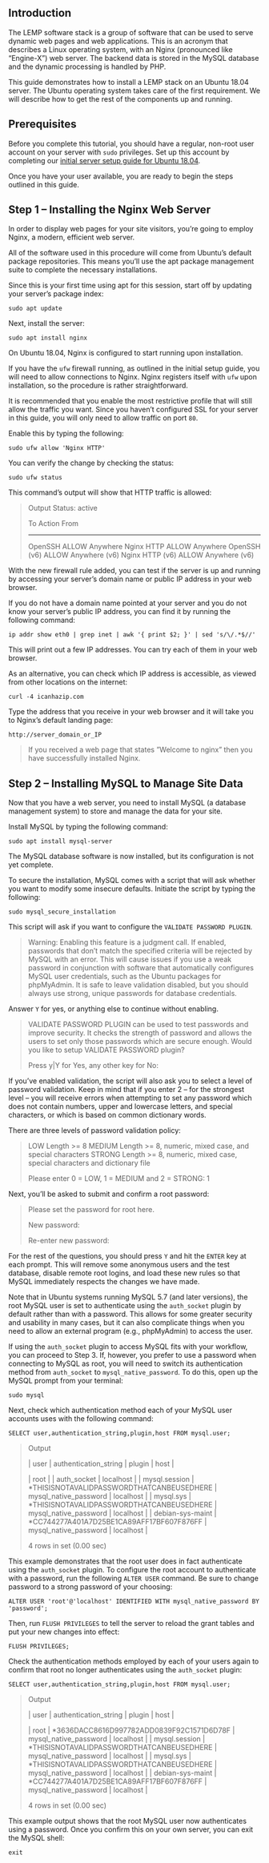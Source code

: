 ## Introduction
The LEMP software stack is a group of software that can be used to serve dynamic web pages and web applications. This is an acronym that describes a Linux operating system, with an Nginx (pronounced like “Engine-X”) web server. The backend data is stored in the MySQL database and the dynamic processing is handled by PHP.

This guide demonstrates how to install a LEMP stack on an Ubuntu 18.04 server. The Ubuntu operating system takes care of the first requirement. We will describe how to get the rest of the components up and running.

## Prerequisites
Before you complete this tutorial, you should have a regular, non-root user account on your server with `sudo` privileges. Set up this account by completing our [initial server setup guide for Ubuntu 18.04](https://www.digitalocean.com/community/tutorials/initial-server-setup-with-ubuntu-18-04).

Once you have your user available, you are ready to begin the steps outlined in this guide.

## Step 1 – Installing the Nginx Web Server
In order to display web pages for your site visitors, you’re going to employ Nginx, a modern, efficient web server.

All of the software used in this procedure will come from Ubuntu’s default package repositories. This means you’ll use the apt package management suite to complete the necessary installations.

Since this is your first time using apt for this session, start off by updating your server’s package index:

`sudo apt update`

Next, install the server:

`sudo apt install nginx`

On Ubuntu 18.04, Nginx is configured to start running upon installation.

If you have the `ufw` firewall running, as outlined in the initial setup guide, you will need to allow connections to Nginx. Nginx registers itself with `ufw` upon installation, so the procedure is rather straightforward.

It is recommended that you enable the most restrictive profile that will still allow the traffic you want. Since you haven’t configured SSL for your server in this guide, you will only need to allow traffic on port `80`.

Enable this by typing the following:

`sudo ufw allow 'Nginx HTTP'`

You can verify the change by checking the status:

`sudo ufw status`

This command’s output will show that HTTP traffic is allowed:

> Output
> Status: active
> 
> To                         Action      From
> --                         ------      ----
> OpenSSH                    ALLOW       Anywhere
> Nginx HTTP                 ALLOW       Anywhere
> OpenSSH (v6)               ALLOW       Anywhere (v6)
> Nginx HTTP (v6)            ALLOW       Anywhere (v6)

With the new firewall rule added, you can test if the server is up and running by accessing your server’s domain name or public IP address in your web browser.

If you do not have a domain name pointed at your server and you do not know your server’s public IP address, you can find it by running the following command:

`ip addr show eth0 | grep inet | awk '{ print $2; }' | sed 's/\/.*$//'`

This will print out a few IP addresses. You can try each of them in your web browser.

As an alternative, you can check which IP address is accessible, as viewed from other locations on the internet:

`curl -4 icanhazip.com`

Type the address that you receive in your web browser and it will take you to Nginx’s default landing page:

`http://server_domain_or_IP`

[](https://assets.digitalocean.com/articles/lemp_ubuntu_1604/nginx_default.png)
> If you received a web page that states ”Welcome to nginx” then you have successfully installed Nginx.

## Step 2 – Installing MySQL to Manage Site Data

Now that you have a web server, you need to install MySQL (a database management system) to store and manage the data for your site.

Install MySQL by typing the following command:

`sudo apt install mysql-server`

The MySQL database software is now installed, but its configuration is not yet complete.

To secure the installation, MySQL comes with a script that will ask whether you want to modify some insecure defaults. Initiate the script by typing the following:

`sudo mysql_secure_installation`

This script will ask if you want to configure the `VALIDATE PASSWORD PLUGIN`.

> Warning: Enabling this feature is a judgment call. If enabled, passwords that don’t match the specified criteria will be rejected by MySQL with an error. This will cause issues if you use a weak password in conjunction with software that automatically configures MySQL user credentials, such as the Ubuntu packages for phpMyAdmin. It is safe to leave validation disabled, but you should always use strong, unique passwords for database credentials.

Answer `Y` for yes, or anything else to continue without enabling.

> VALIDATE PASSWORD PLUGIN can be used to test passwords
> and improve security. It checks the strength of password
> and allows the users to set only those passwords which are
> secure enough. Would you like to setup VALIDATE PASSWORD plugin?
> 
> Press y|Y for Yes, any other key for No:

If you’ve enabled validation, the script will also ask you to select a level of password validation. Keep in mind that if you enter 2 – for the strongest level – you will receive errors when attempting to set any password which does not contain numbers, upper and lowercase letters, and special characters, or which is based on common dictionary words.

There are three levels of password validation policy:

> LOW    Length >= 8
> MEDIUM Length >= 8, numeric, mixed case, and special characters
> STRONG Length >= 8, numeric, mixed case, special characters and dictionary file
> 
> Please enter 0 = LOW, 1 = MEDIUM and 2 = STRONG: 1

Next, you’ll be asked to submit and confirm a root password:

>Please set the password for root here.
>
>New password:
>
>Re-enter new password:

For the rest of the questions, you should press `Y` and hit the `ENTER` key at each prompt. This will remove some anonymous users and the test database, disable remote root logins, and load these new rules so that MySQL immediately respects the changes we have made.

Note that in Ubuntu systems running MySQL 5.7 (and later versions), the root MySQL user is set to authenticate using the `auth_socket` plugin by default rather than with a password. This allows for some greater security and usability in many cases, but it can also complicate things when you need to allow an external program (e.g., phpMyAdmin) to access the user.

If using the `auth_socket` plugin to access MySQL fits with your workflow, you can proceed to Step 3. If, however, you prefer to use a password when connecting to MySQL as root, you will need to switch its authentication method from `auth_socket` to `mysql_native_password`. To do this, open up the MySQL prompt from your terminal:

`sudo mysql`

Next, check which authentication method each of your MySQL user accounts uses with the following command:

`SELECT user,authentication_string,plugin,host FROM mysql.user;`

> Output
> 
> | user             | authentication_string                     | plugin                | host      |
> 
> | root             |                                           | auth_socket           | localhost |
> | mysql.session    | *THISISNOTAVALIDPASSWORDTHATCANBEUSEDHERE | mysql_native_password | localhost |
> | mysql.sys        | *THISISNOTAVALIDPASSWORDTHATCANBEUSEDHERE | mysql_native_password | localhost |
> | debian-sys-maint | *CC744277A401A7D25BE1CA89AFF17BF607F876FF | mysql_native_password | localhost |
> 
> 4 rows in set (0.00 sec)

This example demonstrates that the root user does in fact authenticate using the `auth_socket` plugin. To configure the root account to authenticate with a password, run the following `ALTER USER` command. Be sure to change password to a strong password of your choosing:

`ALTER USER 'root'@'localhost' IDENTIFIED WITH mysql_native_password BY 'password';`

Then, run `FLUSH PRIVILEGES` to tell the server to reload the grant tables and put your new changes into effect:

`FLUSH PRIVILEGES;`

Check the authentication methods employed by each of your users again to confirm that root no longer authenticates using the `auth_socket` plugin:

`SELECT user,authentication_string,plugin,host FROM mysql.user;`

> Output
> 
> | user             | authentication_string                     | plugin                | host      |
> 
> | root             | *3636DACC8616D997782ADD0839F92C1571D6D78F | mysql_native_password | localhost |
> | mysql.session    | *THISISNOTAVALIDPASSWORDTHATCANBEUSEDHERE | mysql_native_password | localhost |
> | mysql.sys        | *THISISNOTAVALIDPASSWORDTHATCANBEUSEDHERE | mysql_native_password | localhost |
> | debian-sys-maint | *CC744277A401A7D25BE1CA89AFF17BF607F876FF | mysql_native_password | localhost |
> 
> 4 rows in set (0.00 sec)

This example output shows that the root MySQL user now authenticates using a password. Once you confirm this on your own server, you can exit the MySQL shell:

`exit`